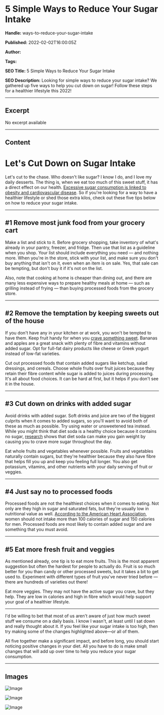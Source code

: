 # 5 Simple Ways to Reduce Your Sugar Intake

**Handle:** ways-to-reduce-your-sugar-intake

**Published:** 2022-02-02T16:00:05Z

**Author:**  

**Tags:** 

**SEO Title:** 5 Simple Ways to Reduce Your Sugar Intake

**SEO Description:** Looking for simple ways to reduce your sugar intake? We gathered up  five ways to help you cut down on sugar! Follow these steps for a healthier lifestyle this 2022!

---

## Excerpt

No excerpt available

---

## Content

# Let's Cut Down on Sugar Intake

Let's cut to the chase. Who doesn't like sugar? I know I do, and I love my daily desserts. The thing is, when we eat too much of this sweet stuff, it has a direct effect on our health. [Excessive sugar consumption is linked to obesity and cardiovascular disease](https://www.hopkinsmedicine.org/health/wellness-and-prevention/obesity-sugar-and-heart-health). So if you're looking for a way to have a healthier lifestyle or shed those extra kilos, check out these five tips below on how to reduce your sugar intake.

---

## #1 Remove most junk food from your grocery cart

Make a list and stick to it. Before grocery shopping, take inventory of what's already in your pantry, freezer, and fridge. Then use that list as a guideline when you shop. Your list should include everything you need — and nothing more. When you're in the store, stick with your list, and make sure you don't buy anything that isn't on it, even when an item is on sale. Yes, that sale can be tempting, but don't buy it if it's not on the list.

Also, note that cooking at home is cheaper than dining out, and there are many less expensive ways to prepare healthy meals at home — such as grilling instead of frying — than buying processed foods from the grocery store.

---

## #2 Remove the temptation by keeping sweets out of the house

If you don't have any in your kitchen or at work, you won't be tempted to have them. Keep fruit handy for when you [crave something sweet](https://www.vpa.com.au/blogs/featured-articles/why-you-crave-for-sweets). Bananas and apples are a great snack with plenty of fibre and vitamins without added sugar. Opt for full-fat dairy products like cheese or Greek yogurt instead of low-fat varieties.

Cut out processed foods that contain added sugars like ketchup, salad dressings, and cereals. Choose whole fruits over fruit juices because they retain their fibre content while sugar is added to juices during processing. It's all about food choices. It can be hard at first, but it helps if you don't see it in the house.

---

## #3 Cut down on drinks with added sugar

Avoid drinks with added sugar. Soft drinks and juice are two of the biggest culprits when it comes to added sugars, so you'll want to avoid both of these as much as possible. Try using water or unsweetened tea instead. While you might think that diet soda is a healthy choice because it contains no sugar, [research](https://www.inc.com/minda-zetlin/diet-soda-weight-gain-metabolism-insulin-brain-fat-metabolic-syndrome.html) shows that diet soda can make you gain weight by causing you to crave more sugar throughout the day.

Eat whole fruits and vegetables whenever possible. Fruits and vegetables naturally contain sugars, but they're healthier because they also have fibre that helps fill you up and keep you feeling full longer. You also get potassium, vitamins, and other nutrients with your daily serving of fruit or veggies.

---

## #4 Just say no to processed foods

Processed foods are not the healthiest choices when it comes to eating. Not only are they high in sugar and saturated fats, but they're usually low in nutritional value as well. [According to the American Heart Association](https://pubmed.ncbi.nlm.nih.gov/19704096/), women should not intake more than 100 calories of sugar and 150 calories for men. Processed foods are most likely to contain added sugar and are something that you must avoid.

---

## #5 Eat more fresh fruit and veggies

As mentioned already, one tip is to eat more fruits. This is the most apparent suggestion but often the hardest for people to actually do. Fruit is so much better for you than candy or other processed sweets, but it takes a bit to get used to. Experiment with different types of fruit you've never tried before — there are hundreds of varieties out there!

Eat more veggies. They may not have the active sugar you crave, but they help. They are low in calories and high in fibre which would help support your goal of a healthier lifestyle.

---

I'd be willing to bet that most of us aren't aware of just how much sweet stuff we consume on a daily basis. I know I wasn't, at least until I sat down and really thought about it. If you feel like your sugar intake is too high, then try making some of the changes highlighted above—or all of them.

All five together make a significant impact, and before long, you should start noticing positive changes in your diet. All you have to do is make small changes that will add up over time to help you reduce your sugar consumption.

---

## Images

![Image](undefined)

![Image](undefined)

![Image](undefined)

